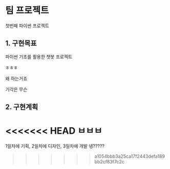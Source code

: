# 팀 프로젝트
첫번째 파이썬 프로젝트

## 1. 구현목표
파이썬 기초를 활용한 챗봇 프로젝트

ㅎㅎㅎ

왜 하는거죠

기각은 무슨

## 2. 구현계획
<<<<<<< HEAD
ㅂㅂㅂ
=======
1일차에 기획, 2일차에 디자인, 3일차에 개발
넹?????
>>>>>>> a1054bbb3a25ca17f2443defa189bb2cf83f7c2c
